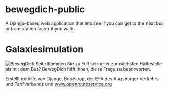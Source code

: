 # bewegdich-public
A Django-based web application that lets see if you can get to the next bus or tram station faster if you walk.

# Galaxiesimulation

![BewegDich Seite](https://lh3.googleusercontent.com/TyOslJP0VbUYYb--rkgwVuwnZTZHvKHbW1GPQD4SXPY0bgjlgqCAVLwlS0zB8EQ4lrUiLvOZH2dcadEYzPoO=w1600-h719 "Beispielbild")
Kommen Sie zu Fuß schneller zur nächsten Haltestelle als mit dem Bus? BewegDich hilft Ihnen, diese Frage zu beantworten.

Erstellt mithilfe von Django, Bootstrap, der EFA des Augsburger Verkehrs- und Tarifverbunds und www.openrouteservice.org
